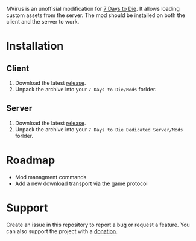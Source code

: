 
MVirus is an unoffisial modification for [7 Days to Die](https://7daystodie.com/). It allows loading custom assets from the server. The mod should be installed on both the client and the server to work.

# Installation

## Client

1. Download the latest [release](https://github.com/TheNormalnij/7DTD-MVirus/releases).
2. Unpack the archive into your `7 Days to Die/Mods` forlder.

## Server

1. Download the latest [release](https://github.com/TheNormalnij/7DTD-MVirus/releases).
2. Unpack the archive into your `7 Days to Die Dedicated Server/Mods` forlder.

# Roadmap

- Mod managment commands
- Add a new download transport via the game protocol

# Support

Create an issue in this repository to report a bug or request a feature.
You can also support the project with a [donation](https://thenormalnij.de/donate.html).
